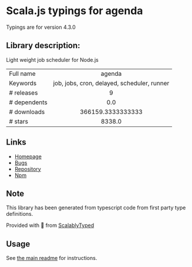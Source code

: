
# Scala.js typings for agenda

Typings are for version 4.3.0

## Library description:
Light weight job scheduler for Node.js

|                    |                 |
| ------------------ | :-------------: |
| Full name          | agenda |
| Keywords           | job, jobs, cron, delayed, scheduler, runner |
| # releases         | 9 |
| # dependents       | 0.0 |
| # downloads        | 366159.3333333333 |
| # stars            | 8338.0 |

## Links
- [Homepage](https://github.com/agenda/agenda#readme)
- [Bugs](https://github.com/agenda/agenda/issues)
- [Repository](https://github.com/agenda/agenda)
- [Npm](https://www.npmjs.com/package/agenda)
    


## Note
This library has been generated from typescript code from first party type definitions.

Provided with :purple_heart: from [ScalablyTyped](https://github.com/oyvindberg/ScalablyTyped)

## Usage
See [the main readme](../../readme.md) for instructions.


